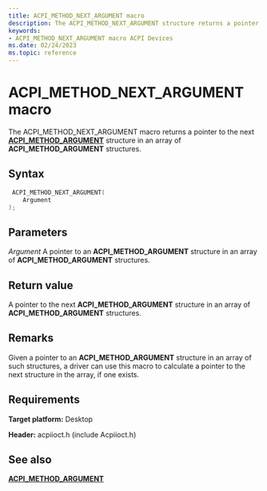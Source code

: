 ```yaml
---
title: ACPI_METHOD_NEXT_ARGUMENT macro
description: The ACPI_METHOD_NEXT_ARGUMENT structure returns a pointer to the next ACPI_METHOD_ARGUMENT structure in an array of ACPI_METHOD_ARGUMENT structures.
keywords: 
- ACPI_METHOD_NEXT_ARGUMENT macro ACPI Devices
ms.date: 02/24/2023
ms.topic: reference
---
```


# ACPI_METHOD_NEXT_ARGUMENT macro

The ACPI_METHOD_NEXT_ARGUMENT macro returns a pointer to the next [**ACPI_METHOD_ARGUMENT**](/windows-hardware/drivers/ddi/acpiioct/ns-acpiioct-_acpi_method_argument_v1) structure in an array of **ACPI_METHOD_ARGUMENT** structures.

## Syntax

```cpp
 ACPI_METHOD_NEXT_ARGUMENT(
    Argument
);
```

## Parameters

*Argument*
A pointer to an **ACPI_METHOD_ARGUMENT** structure in an array of **ACPI_METHOD_ARGUMENT** structures.

## Return value

A pointer to the next **ACPI_METHOD_ARGUMENT** structure in an array of **ACPI_METHOD_ARGUMENT** structures.

## Remarks

Given a pointer to an **ACPI_METHOD_ARGUMENT** structure in an array of such structures, a driver can use this macro to calculate a pointer to the next structure in the array, if one exists.

## Requirements

**Target platform:** Desktop

**Header:** acpiioct.h (include Acpiioct.h)

## See also

[**ACPI_METHOD_ARGUMENT**](/windows-hardware/drivers/ddi/acpiioct/ns-acpiioct-_acpi_method_argument_v1)
